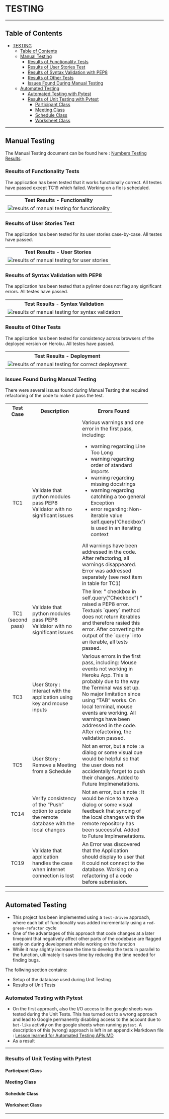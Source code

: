 # TESTING 

---
## Table of Contents 

- [TESTING](#testing)
  - [Table of Contents](#table-of-contents)
  - [Manual Testing](#manual-testing)
    - [Results of Functionality Tests](#results-of-functionality-tests)
    - [Results of User Stories Test](#results-of-user-stories-test)
    - [Results of Syntax Validation with PEP8](#results-of-syntax-validation-with-pep8)
    - [Results of Other Tests](#results-of-other-tests)
    - [Issues Found During Manual Testing](#issues-found-during-manual-testing)
  - [Automated Testing](#automated-testing)
    - [Automated Testing with Pytest](#automated-testing-with-pytest)
    - [Results of Unit Testing with Pytest](#results-of-unit-testing-with-pytest)
      - [Participant Class](#participant-class)
      - [Meeting Class](#meeting-class)
      - [Schedule Class](#schedule-class)
      - [Worksheet Class](#worksheet-class)


--- 

## Manual Testing


The Manual Testing document can be found here : [Numbers Testing Results](./assets/documentation/Manual-Testing-Results.numbers).


### Results of Functionality Tests

The application has been tested that it works functionally correct. All testes have passed except TC19 which failed. Working on a fix is scheduled. 

<table style='width:100%'>
    <tr>
        <th style='text-align:center'>Test Results - Functionality</th>
    </tr>
    <tr>
       <td> <img src="./assets/images/testing/functionality.png"; alt="results of manual testing for functionality" >  </td>
    </tr>
</table>

### Results of User Stories Test 

The application has been tested for its user stories case-by-case. All testes have passed.

<table style='width:100%'>
    <tr>
        <th style='text-align:center'>Test Results - User Stories</th>
    </tr>
    <tr>
       <td> <img src="./assets/images/testing/user-stories.png"; alt="results of manual testing for user stories" >  </td>
    </tr>
</table>

### Results of Syntax Validation with PEP8

The application has been tested that a pylinter does not flag any significant errors. All testes have passed.

<table style='width:100%'>
    <tr>
        <th style='text-align:center'>Test Results - Syntax Validation</th>
    </tr>
    <tr>
       <td> <img src="./assets/images/testing/pep8.png"; alt="results of manual testing for syntax validation" >  </td>
    </tr>
</table>

### Results of Other Tests

The application has been tested for consistency across browsers of the deployed version on Heroku. All testes have passed.

<table style='width:100%'>
    <tr>
        <th style='text-align:center'>Test Results - Deployment </th>
    </tr>
    <tr>
       <td> <img src="./assets/images/testing/deployment.png"; alt="results of manual testing for correct deployment" >  </td>
    </tr>
</table>

### Issues Found During Manual Testing

There were several issues found during Manual Testing that required refactoring of the code to make it pass the test. 


<table style="width:90%">
    <tr>
        <th style="text-align:center"> Test Case</th>
        <th style="width:45%"> Description </th>
        <th style="width:45%"> Errors Found  </th>
    </tr>
    <tr>
      <td style="text-align:center"> TC1  </td>
      <td> Validate that python modules pass PEP8 Validator with no significant issues   </td>
      <td> Various warnings and one error in the first pass, including: 
          <ul>
            <li>  warning regarding Line Too Long </li>
            <li>  warning regarding order of standard imports </li>
            <li>  warning regarding missing docstrings </li>
            <li>  warning regarding catchting a too general Exception </li>
            <li>  error regarding: Non-iterable value self.query('Checkbox') is used in an iterating context</li>
         </ul> 
         All warnings have been addressed in the code. After refactoring, all warnings disappeared. Error was addressed separately (see next item in table for TC1)
      </td>
    </tr>
  <tr>
      <td style="text-align:center"> TC1 (second pass) </td>
      <td> Validate that python modules pass PEP8 Validator with no significant issues  </td>
      <td> The line:  " checkbox in self.query("Checkbox") "
        raised a PEP8 error. Textuals `query` method does not return iterables and therefore rasied this error. After converting the output of the `query` into an iterable, all tests passed.
      </td>
    </tr>
    <tr>
      <td style="text-align:center"> TC3  </td>
      <td> User Story : Interact with the application using key and mouse inputs  </td>
      <td> Various errors in the first pass, including: 
          Mouse events not working in Heroku App. This is probably due to the way the Terminal was set up. No major limitation since using “TAB” works. On local terminal, mouse events are working.
         All warnings have been addressed in the code. After refactoring, the validation passed.
      </td>
    </tr>
    <tr>
      <td style="text-align:center"> TC5  </td>
      <td> User Story : Remove a Meeting from a Schedule </td>
      <td> Not an error, but a note : a dialog or some visual cue would be helpful so that the user does not accidentally forget to push their changes. Added to Future Implmenetations. 
      </td>
    </tr>
    <tr>
      <td style="text-align:center"> TC14 </td>
      <td> Verify consistency of the “Push” option to update the remote database with the local changes </td>
      <td> Not an error, but a note : It would be nice to have a dialog or some visual feedback that syncing of the local changes with the remote repository has been successful. Added to Future Implmenetations. 
      </td>
    </tr>
    <tr>
      <td style="text-align:center"> TC19 </td>
      <td> Validate that application handles the case when internet connection is lost  </td>
      <td> An Error was discovered that the Application should display  to user that it could not connect to the database. Working on a refactoring of a code before submission. 
      </td>
    </tr>
 </table>

--- 

## Automated Testing

- This project has been implemented using a `test-driven` approach, where each bit of functionality was added incrementally using a `red-green-refactor` cycle 
- One of the advantages of this approach that code changes at a later timepoint that negatively affect other parts of the codebase are flagged early on during development while working on the function 
- While it may slightly increase the time to develop the tests in parallel to the function, ultimately it saves time by reducing the time needed for finding bugs.

The follwing section contains: 
  - Setup of the database used during Unit Testing
  - Results of Unit Tests 

### Automated Testing with Pytest

- On the first approach, also the I/O access to the google sheets was tested during the Unit Tests. This has turned out to a wrong approach and lead to Google permanently disabling access to the account due to `bot-like` activity on the google sheets when running `pytest`.  A description of this (wrong) approach is left in an appendix Markdown file :  [Lesson learned for Automated Testing APIs.MD](APPENDIX.md) 
- As a result 


--- 
### Results of Unit Testing with Pytest 

#### Participant Class

#### Meeting Class 

#### Schedule Class 

#### Worksheet Class 


-----
